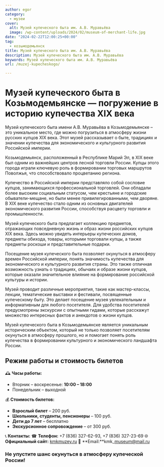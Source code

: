 ```yaml
---
author: egor
category:
  - музеи
cover:
  alt: Музей купеческого быта им. А.В. Муравьёва
  image: /wp-content/uploads/2024/02/museum-of-merchant-life.jpg
date: "2024-02-22T12:00:25+00:00"
tag:
  - козьмодемьянск
title: Музей купеческого быта им. А.В. Муравьёва
description: Музей купеческого быта им. А.В. Муравьёва
keywords: Музей купеческого быта им. А.В. Муравьёва
url: /muzej-kupecheskogo/

---
```

# **Музей купеческого быта в Козьмодемьянске — погружение в историю купечества XIX века**

Музей купеческого быта имени А.В. Муравьёва в Козьмодемьянске – это уникальное место, где можно погрузиться в атмосферу жизни русских купцов XIX века. Этот музей рассказывает о быте, традициях и значении купечества для экономического и культурного развития Российской империи.

Козьмодемьянск, расположенный в Республике Марий Эл, в XIX веке был одним из важнейших центров лесной торговли России. Купцы этого города играли ключевую роль в формировании торговых маршрутов Поволжья, что способствовало процветанию региона.

Купечество в Российской империи представляло собой сословие купцов, занимающихся профессиональной торговлей. Они обладали более высоким социальным статусом, чем крестьяне и городские обыватели-мещане, но были менее привилегированными, чем дворяне. В XIX веке купечество стало одним из основных двигателей экономического развития России, способствуя расцвету торговли и промышленности.

Музей купеческого быта предлагает коллекцию предметов, отражающих повседневную жизнь и образ жизни российских купцов XIX века. Здесь можно увидеть интерьеры купеческих домов, предметы обихода, товары, которыми торговали купцы, а также предметы роскоши и представительные подарки.

Посещение музея купеческого быта позволяет окунуться в атмосферу времен Российской империи, понять значимость купечества для экономического и культурного развития страны. Это также отличная возможность узнать о традициях, обычаях и образе жизни купцов, которые оказали значительное влияние на формирование российской культуры и истории.

Музей проводит различные мероприятия, такие как мастер-классы, лекции, тематические выставки и фестивали, посвященные купеческому быту. Это делает посещение музея увлекательным и информативным для любого посетителя. Для удобства посетителей предусмотрены экскурсии с опытными гидами, которые расскажут множество интересных фактов и анекдотов о жизни купцов.

Музей купеческого быта в Козьмодемьянске является уникальным историческим объектом, который не только позволяет посетителям окунуться в атмосферу прошлого, но и помогает понять роль купечества в формировании культурного и экономического ландшафта России.

## **Режим работы и стоимость билетов**

🕰 **Часы работы:**

- Вторник – воскресенье: **10:00 – 18:00**
- Понедельник – выходной

💰 **Стоимость билетов:**

- **Взрослый билет** – 200 руб.
- **Школьники, студенты, пенсионеры** – 100 руб.
- **Дети до 7 лет** – бесплатно
- **Экскурсионное сопровождение** – от 300 руб.

📞 **Контакты:**
☎ **Телефон:** +7 (836) 327-62-93, +7 (836) 327-23-69
🌐 **Официальный сайт:** [kmkmuzey.ru](http://kmkmuzey.ru)
📧 **Email:**kmk\_museum@mail.ru

### Не упустите шанс окунуться в атмосферу купеческой России!
